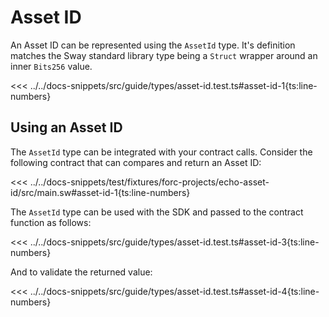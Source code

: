 # Asset ID

An Asset ID can be represented using the `AssetId` type. It's definition matches the Sway standard library type being a `Struct` wrapper around an inner `Bits256` value.

<<< ../../docs-snippets/src/guide/types/asset-id.test.ts#asset-id-1{ts:line-numbers}

## Using an Asset ID

The `AssetId` type can be integrated with your contract calls. Consider the following contract that can compares and return an Asset ID:

<<< ../../docs-snippets/test/fixtures/forc-projects/echo-asset-id/src/main.sw#asset-id-1{ts:line-numbers}

The `AssetId` type can be used with the SDK and passed to the contract function as follows:

<<< ../../docs-snippets/src/guide/types/asset-id.test.ts#asset-id-3{ts:line-numbers}

And to validate the returned value:

<<< ../../docs-snippets/src/guide/types/asset-id.test.ts#asset-id-4{ts:line-numbers}
